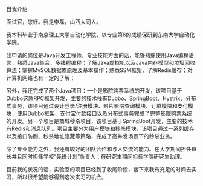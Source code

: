 自我介绍

面试官，您好。我是李磊，山西大同人。

我本科毕业于南京理工大学自动化学院，以专业第6的成绩保研到东南大学自动化学院。

我申请的岗位是Java开发工程师，专业技能方面的话，能够熟练使用Java编程语言，熟悉Java集合、多线程编程；了解Java虚拟机以及Java内存模型和垃圾回收算法；掌握MySQL数据库原理及基本操作；熟悉SSM框架，了解Redis缓存；对计算机网络也有一定的了解；

另外，我还完成了两个Java项目：一个是影院购票系统的开发，该项目基于Dubbo这款RPC框架开发，主要的技术栈有Dubbo、SpringBoot、Hystrix、分布式事务，该项目通过设计登录/注册模块、影片影院查询模块、订单模块和支付模块，使用Dubbo框架、支付宝付款接口以及分布式事务完成了完整影院购票系统的开发。另一个项目是商城秒杀项目，该项目基于SpringBoot开发，主要的技术有Redis和消息队列。项目主要分为用户模块和秒杀模块，该项目通过一系列缓存以及接口防刷、秒杀地址隐藏等策略，完成了高并发场景下的秒杀业务。

除了专业能力之外，我还有较好的团队合作和与人交流的能力。在大学期间担任班长并且同时担任学校“先锋计划”负责人；在研究生期间担任学院研究生助理。

目前我的状况的话，实验室的项目已经到了收尾阶段，接下来我有充足的时间去实习，所以很希望能够得到这次实习的机会。

